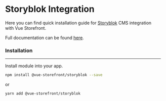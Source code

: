 # Storyblok Integration

Here you can find quick installation guide for [Storyblok](https://www.storyblok.com/) CMS integration with Vue Storefront. 

Full documentation can be found [here](https://docs.vuestorefront.io/storyblok).

### Installation

---

Install module into your app.

```bash
npm install @vue-storefront/storyblok --save
```

or

```bash
yarn add @vue-storefront/storyblok
```

